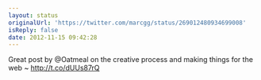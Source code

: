 ```yaml
---
layout: status
originalUrl: 'https://twitter.com/marcgg/status/269012480934699008'
isReply: false
date: 2012-11-15 09:42:28
---
```


Great post by @Oatmeal on the creative process and making things for the web ~ http://t.co/dUUs87rQ
